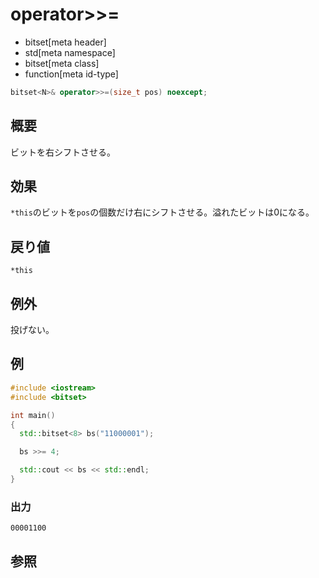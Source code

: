 # operator>>=
* bitset[meta header]
* std[meta namespace]
* bitset[meta class]
* function[meta id-type]

```cpp
bitset<N>& operator>>=(size_t pos) noexcept;
```

## 概要
ビットを右シフトさせる。


## 効果
`*this`のビットを`pos`の個数だけ右にシフトさせる。溢れたビットは0になる。


## 戻り値
`*this`


## 例外
投げない。


## 例
```cpp
#include <iostream>
#include <bitset>

int main()
{
  std::bitset<8> bs("11000001");

  bs >>= 4;

  std::cout << bs << std::endl;
}
```

### 出力
```
00001100
```


## 参照

